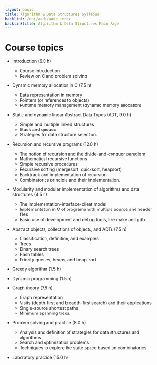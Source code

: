 ```yaml
---
layout: basic
title: Algorithm & Data Structures Syllabus
backlink: /uni/aads/aads_index
backlinktitle: Algorithm & Data Structures Main Page
---
```


# Course topics #

* Introduction (6.0 h)
	* Course introduction
	* Review on C and problem solving

* Dynamic memory allocation in C (7.5 h)
	* Data representation in memory
	* Pointers (or references to objects)
	* Runtime memory management (dynamic memory allocation)

* Static and dynamic linear Abstract Data Types (ADT, 9.0 h)
	* Simple and multiple linked structures
	* Stack and queues
	* Strategies for data structure selection.

* Recursion and recursive programs (12.0 h)
	* The notion of recursion and the divide-and-conquer paradigm
	* Mathematical recursive functions
	* Simple recursive procedures
	* Recursive sorting (mergesort, quicksort, heapsort)
	* Backtrack and implementation of recursion
	* Combinatorics principle and their implementation.

* Modularity and modular implementation of algorithms and data structures (4.5 h)
	* The implementation-interface-client model
	* Implementation in C of programs with multiple source and header files
	* Basic use of development and debug tools, like make and gdb.

* Abstract objects, collections of objects, and ADTs (7.5 h)
	* Classification, definition, and examples
	* Trees
	* Binary search trees
	* Hash tables
	* Priority queues, heaps, and heap-sort.

* Greedy algorithm (1.5 h)

* Dynamic programming (1.5 h)

* Graph theory (7.5 h)
	* Graph representation
	* Visits (depth-first and breadth-first search) and their applications
	* Single-source shortest paths
	* Minimum spanning trees.

* Problem solving and practice (8.0 h)
	* Analysis and definition of strategies for data structures and algorithms
	* Search and optimization problems
	* Techniques to explore the state space based on combinatorics

* Laboratory practice (15.0 h)
